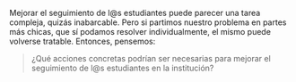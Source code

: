 Mejorar el seguimiento de l@s estudiantes puede parecer una tarea compleja, quizás inabarcable. Pero si partimos nuestro problema en partes más chicas, que sí podamos resolver individualmente, el mismo puede volverse tratable. Entonces, pensemos: 

> ¿Qué acciones concretas podrían ser necesarias para mejorar el seguimiento de l@s estudiantes en la institución?  
